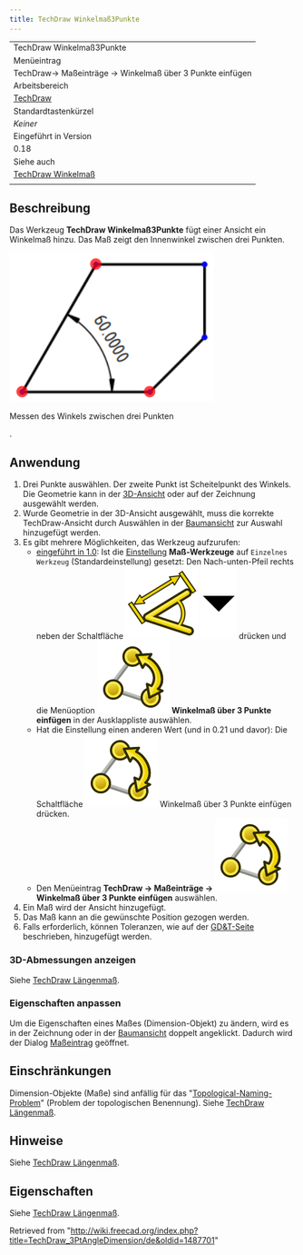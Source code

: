 ```yaml
---
title: TechDraw Winkelmaß3Punkte
---
```


|                                                                                |
| ------------------------------------------------------------------------------ |
| TechDraw Winkelmaß3Punkte                                                      |
| Menüeintrag                                                                    |
| TechDraw→ Maßeinträge → Winkelmaß über 3 Punkte einfügen                       |
| Arbeitsbereich                                                                 |
| [TechDraw](/TechDraw_Workbench/de "TechDraw Workbench/de")                     |
| Standardtastenkürzel                                                           |
| _Keiner_                                                                       |
| Eingeführt in Version                                                          |
| 0.18                                                                           |
| Siehe auch                                                                     |
| [TechDraw Winkelmaß](/TechDraw_AngleDimension/de "TechDraw AngleDimension/de") |
|                                                                                |

## Beschreibung

Das Werkzeug **TechDraw Winkelmaß3Punkte** fügt einer Ansicht ein Winkelmaß hinzu. Das Maß zeigt den Innenwinkel zwischen drei Punkten.

![](/src/assets/images/TechDraw_Dimension_Angle3Pt_example.png)

Messen des Winkels zwischen drei Punkten

.

## Anwendung

1. Drei Punkte auswählen. Der zweite Punkt ist Scheitelpunkt des Winkels. Die Geometrie kann in der [3D-Ansicht](/3D_view/de "3D view/de") oder auf der Zeichnung ausgewählt werden.
2. Wurde Geometrie in der 3D-Ansicht ausgewählt, muss die korrekte TechDraw-Ansicht durch Auswählen in der [Baumansicht](/Tree_view/de "Tree view/de") zur Auswahl hinzugefügt werden.
3. Es gibt mehrere Möglichkeiten, das Werkzeug aufzurufen:
   - [eingeführt in 1.0](/Release_notes_1.0/de "Release notes 1.0/de"): Ist die [Einstellung](/TechDraw_Preferences/de#Maßeinträge "TechDraw Preferences/de") **Maß-Werkzeuge** auf `Einzelnes Werkzeug` (Standardeinstellung) gesetzt: Den Nach-unten-Pfeil rechts neben der Schaltfläche ![](/src/assets/images/TechDraw_Dimension.svg) ![](/src/assets/images/Toolbar_flyout_arrow.svg) drücken und die Menüoption **![](/src/assets/images/TechDraw_3PtAngleDimension.svg) Winkelmaß über 3 Punkte einfügen** in der Ausklappliste auswählen.
   - Hat die Einstellung einen anderen Wert (und in 0.21 und davor): Die Schaltfläche ![](/src/assets/images/TechDraw_3PtAngleDimension.svg) Winkelmaß über 3 Punkte einfügen drücken.
   - Den Menüeintrag **TechDraw → Maßeinträge → ![](/src/assets/images/TechDraw_3PtAngleDimension.svg) Winkelmaß über 3 Punkte einfügen** auswählen.
4. Ein Maß wird der Ansicht hinzugefügt.
5. Das Maß kann an die gewünschte Position gezogen werden.
6. Falls erforderlich, können Toleranzen, wie auf der [GD&T-Seite](/TechDraw_Geometric_dimensioning_and_tolerancing/de#Toleranzen "TechDraw Geometric dimensioning and tolerancing/de") beschrieben, hinzugefügt werden.

### 3D-Abmessungen anzeigen

Siehe [TechDraw Längenmaß](/TechDraw_LengthDimension/de#3D-Abmessungen_anzeigen "TechDraw LengthDimension/de").

### Eigenschaften anpassen

Um die Eigenschaften eines Maßes (Dimension-Objekt) zu ändern, wird es in der Zeichnung oder in der [Baumansicht](/Tree_view/de "Tree view/de") doppelt angeklickt. Dadurch wird der Dialog [Maßeintrag](/TechDraw_LengthDimension/de#Dialog_Maßeintrag "TechDraw LengthDimension/de") geöffnet.

## Einschränkungen

Dimension-Objekte (Maße) sind anfällig für das "[Topological-Naming-Problem](/Topological_naming_problem/de "Topological naming problem/de")" (Problem der topologischen Benennung). Siehe [TechDraw Längenmaß](/TechDraw_LengthDimension/de "TechDraw LengthDimension/de").

## Hinweise

Siehe [TechDraw Längenmaß](/TechDraw_LengthDimension/de#Hinweise "TechDraw LengthDimension/de").

## Eigenschaften

Siehe [TechDraw Längenmaß](/TechDraw_LengthDimension/de#Eigenschaften "TechDraw LengthDimension/de").

Retrieved from "<http://wiki.freecad.org/index.php?title=TechDraw_3PtAngleDimension/de&oldid=1487701>"
